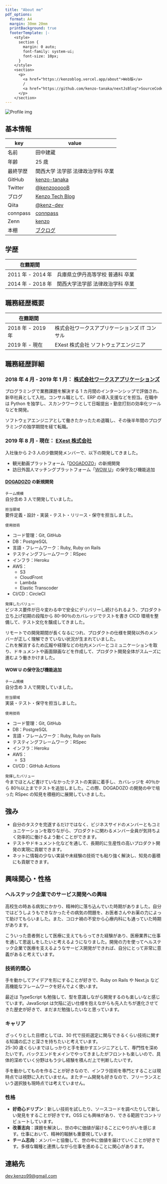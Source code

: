 ```yaml
---
title: "About me"
pdf_options:
  format: A4
  margin: 30mm 20mm
  printBackground: true
  footerTemplate: |-
    <style>
      section {
        margin: 0 auto;
        font-family: system-ui;
        font-size: 10px;
      }
    </style>
    <section>
      <p>
        <a href="https://kenzoblog.vercel.app/about">Web版</a>
        /
        <a href="https://github.com/kenzo-tanaka/nextJsBlog">SourceCode</a>
      </p>
    </section>
---
```


![Profile img](profile.jpg)

## 基本情報

| key      | value                                                 |
| -------- | ----------------------------------------------------- |
| 名前     | 田中建蔵                                              |
| 年齢     | 25 歳                                                 |
| 最終学歴 | 関西大学 法学部 法律政治学科 卒業                     |
| GitHub   | [kenzo-tanaka](https://github.com/kenzo-tanaka)       |
| Twitter  | [@kenzoooooB](https://twitter.com/kenzoooooB)         |
| ブログ   | [Kenzo Tech Blog](https://kenzoblog.vercel.app/)      |
| Qiita    | [@kenz-dev](https://qiita.com/kenz-dev)               |
| connpass | [connpass](https://connpass.com/user/kenzoukenzou/)   |
| Zenn     | [kenzo](https://zenn.dev/kenzo)                       |
| 本棚     | [ブクログ](https://booklog.jp/users/4165b902f43abd44) |

## 学歴

| 在籍期間          |                                  |
| ----------------- | -------------------------------- |
| 2011 年 - 2014 年 | 兵庫県立伊丹高等学校 普通科 卒業 |
| 2014 年 - 2018 年 | 関西大学法学部 法律政治学科 卒業 |

## 職務経歴概要

| 在籍期間          |                                                |
| ----------------- | ---------------------------------------------- |
| 2018 年 - 2019 年 | 株式会社ワークスアプリケーションズ IT コンサル |
| 2019 年 - 現在    | EXest 株式会社 ソフトウェアエンジニア          |

## 職務経歴詳細

### 2018 年 4 月 - 2019 年 1 月： [株式会社ワークスアプリケーションズ](https://www.worksap.co.jp/)

プログラミングで業務課題を解決する 1 カ月間のインターンシップで評価され、新卒社員として入社。コンサル職として、ERP の導入支援などを担当。在職中は Python を独学し、スカンクワークとして日報提出・勤怠打刻の効率化ツールなどを開発。

ソフトウェアエンジニアとして働きたかったため退職し、その後半年間のプログラミングの独学期間を経て転職。

### 2019 年 8 月 - 現在： [EXest 株式会社](https://www.exest.jp/)

入社後から 2-3 人の少数開発メンバーで、以下の開発してきました。

- 観光動画プラットフォーム「[DOGADOZO](http://dogadozo.com/)」の新規開発
- 訪日外国人マッチングプラットフォーム「[WOW U](https://www.wowu.jp/)」の保守及び機能追加

#### [DOGADOZO](http://dogadozo.com/) の新規開発

`チーム規模`  
自分含め 3 人で開発していました。

`担当領域`  
要件定義・設計・実装・テスト・リリース・保守を担当しました。

`使用技術`

- コード管理：Git, GitHub
- DB：PostgreSQL
- 言語・フレームワーク：Ruby, Ruby on Rails
- テスティングフレームワーク：RSpec
- インフラ：Heroku
- AWS：
  - S3
  - CloudFront
  - Lambda
  - Elastic Transcoder
- CI/CD：CircleCI

`発揮したバリュー`  
ビジネス要件が日々変わる中で安全にデリバリーし続けられるよう、プロダクト立ち上げ初期の段階から 80-90％のカバレッジでテストを書き CICD 環境を整備して、テスト文化を醸成してきました。

リモートでの開発期間が長くなるにつれ、プロダクトの仕様を開発以外のメンバーが正しく理解できていない状況が生まれていました。  
これを解消するため広報や経理などの社内メンバーとコミュニケーションを取り、ドキュメントや画面録画などを作成して、プロダクト開発全体がスムーズに進むよう働きかけました。

#### WOW U の保守及び機能追加

`チーム規模`  
自分含め 3 人で開発していました。

`担当領域`  
実装・テスト・保守を担当しました。

`使用技術`

- コード管理：Git, GitHub
- DB：PostgreSQL
- 言語・フレームワーク：Ruby, Ruby on Rails
- テスティングフレームワーク：RSpec
- インフラ：Heroku
- AWS：
  - S3
- CI/CD：GitHub Actions

`発揮したバリュー`  
今までほとんど書けていなかったテストの実装に着手し、カバレッジを 40％から 80％以上までテストを追加しました。この際、DOGADOZO の開発の中で培った RSpec の知見を積極的に展開していきました。

## 強み

- 自分のタスクを完遂するだけではなく、ビジネスサイドのメンバーともコミュニケーションを取りながら、プロダクトに関わるメンバー全員が気持ちよく効率的に働けるよう動くことができます。
- テストやドキュメント化などを通して、長期的に生産性の高いプロダクト開発の実現に貢献できます。
- ネットに情報の少ない実装や未経験の技術でも粘り強く解決し、知見の蓄積にも貢献できます。

## 興味関心・性格

### ヘルステック企業でのサービス開発への興味

高校生の時ある病気にかかり、精神的に落ち込んでいた時期がありました。自分ではどうしようもできなかったその病気の問題を、お医者さんやお薬の力によって助けてもらいました。また、コロナ禍の不安から心療内科にも通っていた時期があります。

こういった患者側として医療に支えてもらってきた経験があり、医療業界に仕事を通して恩返しをしたいと考えるようになりました。開発の力を使ってヘルステック企業で医療を支えるようなサービス開発ができれば、自分にとって非常に意義があると考えています。

### 技術的関心

手を動かしてアイデアを形にすることが好きで、Ruby on Rails や Next.js など高機能なフレームワークを好んでよく使います。

最近は TypeScript も勉強して、型を意識しながら開発するのも楽しいなと感じています。JavaScript は欠陥に近い仕様を抱えながらも先人たちが進化させてきた歴史が好きで、まだまだ勉強したいなと思っています。

### キャリア

ざっくりとした目標としては、30 代で技術選定に関与できるくらい技術に関する知識の広さと深さを持ちたいと考えています。  
25-30 歳くらいまではしっかりと手を動かすエンジニアとして、専門性を深めたいです。バックエンドをメインでやってきましたがフロントも楽しいので、具体的深めていく分野はもう少し経験を積んだ上で判断したいです。

手を動かしてものを作ることが好きなので、インフラ技術を専門とすることは現時点では視野に入れていません。またチーム開発も好きなので、フリーランスという選択肢も現時点では考えていません。

### 性格

- **好奇心ドリブン**：新しい技術を試したり、ソースコードを調べたりして新しい発見をすることが好きです。OSS にも興味があり、できる範囲でコントリビュートしています。
- **改善志向**：課題を解決し、世の中に価値が届けることにやりがいを感じます。仕事において、精神的報酬も重要視しています。
- **チーム志向**：メンバーと協働して、世の中に価値を届けていくことが好きです。多様な職種と連携しながら仕事を進めることに関心があります。

## 連絡先

dev.kenzo99@gmail.com
